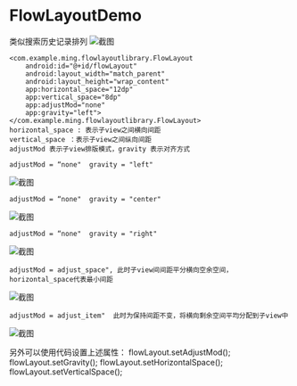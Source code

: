 # FlowLayoutDemo
类似搜索历史记录排列
![截图](https://github.com/ming152/FlowLayoutDemo/blob/master/screenshot/gif.gif)

    <com.example.ming.flowlayoutlibrary.FlowLayout
        android:id="@+id/flowLayout"
        android:layout_width="match_parent"
        android:layout_height="wrap_content"
        app:horizontal_space="12dp"
        app:vertical_space="8dp"
        app:adjustMod="none"
        app:gravity="left">
    </com.example.ming.flowlayoutlibrary.FlowLayout>
	horizontal_space : 表示子view之间横向间距
	vertical_space ：表示子view之间纵向间距
	adjustMod 表示子view排版模式，gravity 表示对齐方式
	
	adjustMod = “none"  gravity = "left"
![截图](https://github.com/ming152/FlowLayoutDemo/blob/master/screenshot/left.png)

	adjustMod = “none"  gravity = "center"
![截图](https://github.com/ming152/FlowLayoutDemo/blob/master/screenshot/center.png)

	adjustMod = “none"  gravity = "right"
![截图](https://github.com/ming152/FlowLayoutDemo/blob/master/screenshot/right.png)

	adjustMod = adjust_space", 此时子view间间距平分横向空余空间，horizontal_space代表最小间距
![截图](https://github.com/ming152/FlowLayoutDemo/blob/master/screenshot/item.png)

	adjustMod = adjust_item"  此时为保持间距不变，将横向剩余空间平均分配到子view中
![截图](https://github.com/ming152/FlowLayoutDemo/blob/master/screenshot/space.png)


另外可以使用代码设置上述属性：
	flowLayout.setAdjustMod();
	flowLayout.setGravity();
	flowLayout.setHorizontalSpace();
	flowLayout.setVerticalSpace();
	


